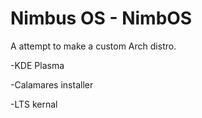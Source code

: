 # Nimbus OS - NimbOS
A attempt to make a custom Arch distro.

-KDE Plasma

-Calamares installer

-LTS kernal
